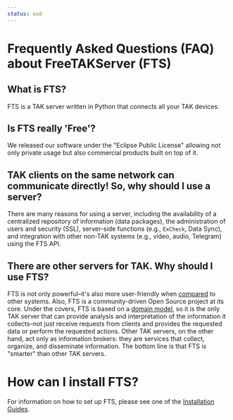 ```yaml
---
status: ood
---
```


# Frequently Asked Questions (FAQ) about FreeTAKServer (FTS)

## What is FTS?
FTS is a TAK server written in Python that connects all your TAK devices.

## Is FTS really 'Free'?
We released our software under the "Eclipse Public License" allowing not only private usage but also commercial products built on top of it.

## TAK clients on the same network can communicate directly! So, why should I use a server?
There are many reasons for using a server, including the availability of a centralized repository of information (data packages),
the administration of users and security (SSL),
server-side functions (e.g., `ExCheck`, Data Sync),
and integration with other non-TAK systems (e.g., video, audio, Telegram) using the FTS API.

## There are other servers for TAK. Why should I use FTS?
FTS is not only powerful–it's also more user-friendly when [compared](FeaturesCompared.md) to other systems.
Also, FTS is a community-driven Open Source project at its core.
Under the covers, FTS is based on a [domain model](architecture/CoTDomain.md),
so it is the only TAK server that can provide analysis and interpretation
of the information it collects–not just receive requests from clients
and provides the requested data or perform the requested actions.
Other TAK servers, on the other hand, act only as information brokers:
they are services that collect, organize, and disseminate information.
The bottom line is that FTS is "smarter" than other TAK servers.

# How can I install FTS?
For information on how to set up FTS,
please see one of the [Installation Guides](../Installation/Tools.md).
